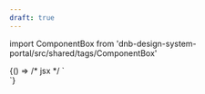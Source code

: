 ```yaml
---
draft: true
---
```


import ComponentBox from 'dnb-design-system-portal/src/shared/tags/ComponentBox'

<ComponentBox data-visual-test="progress-indicator-sizes">
  {() => /* jsx */ `
<div style={{ display: 'flex' }}>
	<ProgressIndicator progress="50" size="small" />
	<ProgressIndicator progress="50" size="medium" />
	<ProgressIndicator progress="50" />
	<ProgressIndicator progress="50" size="large" />
</div>
	`}
</ComponentBox>
